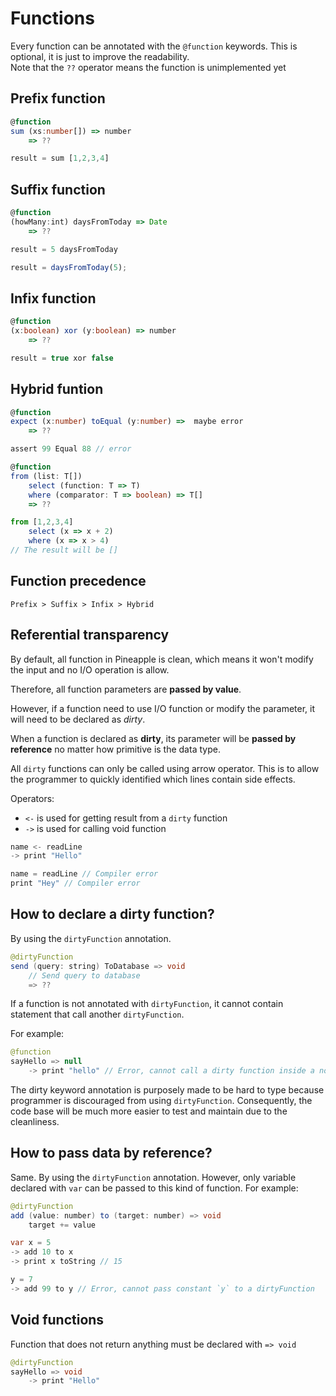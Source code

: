 # Functions
Every function can be annotated with the `@function` keywords. This is optional, it is just to improve the readability.  
Note that the `??` operator means the function is unimplemented yet

## Prefix function
```ts
@function 
sum (xs:number[]) => number 
    => ??

result = sum [1,2,3,4]
```

## Suffix function
```ts
@function
(howMany:int) daysFromToday => Date 
    => ??

result = 5 daysFromToday
```
```js
result = daysFromToday(5);
```

## Infix function
```ts
@function
(x:boolean) xor (y:boolean) => number
    => ??

result = true xor false

```
## Hybrid funtion
```ts
@function
expect (x:number) toEqual (y:number) =>  maybe error 
    => ?? 

assert 99 Equal 88 // error
```

```ts
@function
from (list: T[])
    select (function: T => T)
    where (comparator: T => boolean) => T[]
    => ??

from [1,2,3,4]
    select (x => x + 2)
    where (x => x > 4) 
// The result will be []
```

## Function precedence
```
Prefix > Suffix > Infix > Hybrid
```

## Referential transparency
By default, all function in Pineapple is clean, which means it won't modify the input and no I/O operation is allow. 

Therefore, all function parameters are **passed by value**.   

However, if a function need to use I/O function or modify the parameter, it will need to be declared as *dirty*.  

When a function is declared as **dirty**, its parameter will be **passed by reference** no matter how primitive is the data type.

All `dirty` functions can only be called using arrow operator.
This is to allow the programmer to quickly identified which lines contain side effects.

Operators:  
- `<-` is used for getting result from a `dirty` function
- `->` is used for calling void function

```ts
name <- readLine
-> print "Hello"

name = readLine // Compiler error
print "Hey" // Compiler error
```

## How to declare a dirty function?
By using the `dirtyFunction` annotation.
```java
@dirtyFunction
send (query: string) ToDatabase => void
    // Send query to database
    => ??

```

If a function is not annotated with `dirtyFunction`, it cannot contain statement that call another `dirtyFunction`.  

For example:
```java
@function 
sayHello => null
    -> print "hello" // Error, cannot call a dirty function inside a normal function
```

The dirty keyword annotation is purposely made to be hard to type because programmer is discouraged from using `dirtyFunction`. Consequently, the code base will be much more easier to test and maintain due to the cleanliness.

## How to pass data by reference?
Same. By using the `dirtyFunction` annotation. However, only variable declared with `var` can be passed to this kind of function.
For example:
```java
@dirtyFunction
add (value: number) to (target: number) => void
    target += value

var x = 5
-> add 10 to x
-> print x toString // 15

y = 7
-> add 99 to y // Error, cannot pass constant `y` to a dirtyFunction


```

## Void functions

Function that does not return anything must be declared with `=> void`

```java
@dirtyFunction 
sayHello => void
    -> print "Hello"
```
